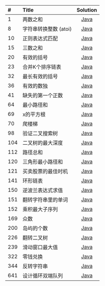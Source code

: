| #  | Title | Solution |
| :----- | :--------  | :---------: |
| 1 | 两数之和 | [Java]() |
| 8 | 字符串转换整数 (atoi) | [Java]() |
| 10 | 正则表达式匹配 | [Java](https://github.com/A11Might/SomePracticeCode/blob/master/leetCode/RegularExpressionMatching.java) |
| 15 | 三数之和 | [Java](https://github.com/A11Might/SomePracticeCode/blob/master/leetCode/ThreeSum.java) |
| 20 | 有效的括号 | [Java](https://github.com/A11Might/SomePracticeCode/blob/master/leetCode/ValidParentheses.java) |
| 23 | 合并K个排序链表 | [Java](https://github.com/A11Might/SomePracticeCode/blob/master/leetCode/MergekSortedLists.java) |
| 32 | 最长有效的括号 | [Java](https://github.com/A11Might/SomePracticeCode/blob/master/leetCode/LongestValidParentheses.java) |
| 36 | 有效的数独 | [Java](https://github.com/A11Might/SomePracticeCode/blob/master/leetCode/ValidSudoku.jav) |
| 41 | 缺失的第一个正数 | [Java](https://github.com/A11Might/SomePracticeCode/blob/master/leetCode/FirstMissingPositive.java) |
| 64 | 最小路径和 | [Java](https://github.com/A11Might/SomePracticeCode/blob/master/leetCode/MinimumPathSum.java) |
| 69 | x的平方根 | [Java](https://github.com/A11Might/SomePracticeCode/blob/master/leetCode/MySqurt.java) |
| 70 | 爬楼梯 | [Java](https://github.com/A11Might/SomePracticeCode/blob/master/leetCode/ClimbingStairs.java) |
| 98 | 验证二叉搜索树 | [Java](https://github.com/A11Might/SomePracticeCode/blob/master/leetCode/ValidateBinarySearchTree.java) |
| 104 | 二叉树的最大深度 | [Java](https://github.com/A11Might/SomePracticeCode/blob/master/leetCode/MaximumDepthofBinaryTree.java) |
| 112 | 路径总和 | [Java](https://github.com/A11Might/SomePracticeCode/blob/master/leetCode/PathSum.java) |
| 120 | 三角形最小路径和 | [Java]() |
| 121 | 买卖股票的最佳时机 | [Java](https://github.com/A11Might/SomePracticeCode/blob/master/leetCode/BestTimetoBuyandSellStock.java) |
| 141 | 环形链表 | [Java](https://github.com/A11Might/SomePracticeCode/blob/master/leetCode/LinkedListCycle.java) |
| 150 | 逆波兰表达式求值 | [Java](https://github.com/A11Might/SomePracticeCode/blob/master/leetCode/EvaluateReversePolishNotatio.java) |
| 151 | 翻转字符串里的单词 | [Java](https://github.com/A11Might/SomePracticeCode/blob/master/leetCode/ReverseWordsinaString.java) |
| 152 | 乘积最大子序列 | [Java]() |
| 169 | 众数 | [Java](https://github.com/A11Might/SomePracticeCode/blob/master/leetCode/MajorityElement.java) |
| 200 | 岛屿的个数 | [Java](https://github.com/A11Might/SomePracticeCode/blob/master/leetCode/NumberofIslands.java) |
| 226 | 翻转二叉树 | [Java](https://github.com/A11Might/SomePracticeCode/blob/master/leetCode/InvertBinaryTree.java) |
| 239 | 滑动窗口最大值 | [Java](https://github.com/A11Might/SomePracticeCode/blob/master/leetCode/MaxSlidingWindow.java) |
| 322 | 零钱兑换 | [Java](https://github.com/A11Might/SomePracticeCode/blob/master/leetCode/CionChange.java) |
| 344 | 反转字符串 | [Java](https://github.com/A11Might/SomePracticeCode/blob/master/leetCode/ReverseString.java) |
| 641 | 设计循环双端队列 | [Java](https://github.com/A11Might/SomePracticeCode/blob/master/leetCode/DesignCircularDeque.java) |


